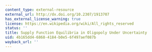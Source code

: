 ```yaml
---
content_type: external-resource
external_url: http://dx.doi.org/10.2307/1913707
has_external_license_warning: true
license: https://en.wikipedia.org/wiki/All_rights_reserved
status: ''
title: Supply Function Equilibria in Oligopoly Under Uncertainty
uid: 4b165dd4-6868-4184-b0e5-6f497aef087b
wayback_url: ''
---
```

